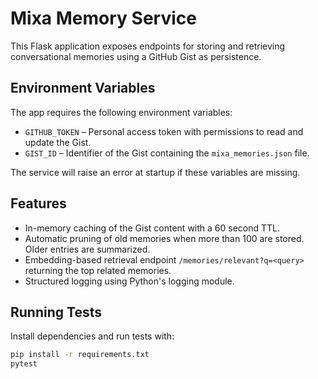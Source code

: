 # Mixa Memory Service

This Flask application exposes endpoints for storing and retrieving conversational memories using a GitHub Gist as persistence.

## Environment Variables

The app requires the following environment variables:

- `GITHUB_TOKEN` – Personal access token with permissions to read and update the Gist.
- `GIST_ID` – Identifier of the Gist containing the `mixa_memories.json` file.

The service will raise an error at startup if these variables are missing.

## Features

- In-memory caching of the Gist content with a 60 second TTL.
- Automatic pruning of old memories when more than 100 are stored. Older entries are summarized.
- Embedding-based retrieval endpoint `/memories/relevant?q=<query>` returning the top related memories.
- Structured logging using Python's logging module.

## Running Tests

Install dependencies and run tests with:

```bash
pip install -r requirements.txt
pytest
```

